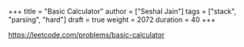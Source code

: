 +++
title = "Basic Calculator"
author = ["Seshal Jain"]
tags = ["stack", "parsing", "hard"]
draft = true
weight = 2072
duration = 40
+++

<https://leetcode.com/problems/basic-calculator>
